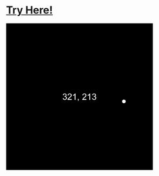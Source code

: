 # [Try Here!](https://academy.cs.cmu.edu/sharing/chartreuseCat1198)
![](cs-academy-canvas.png "Preview Image")
